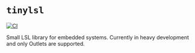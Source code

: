 # `tinylsl`

[![CI](https://github.com/amonbenson/tinylsl/actions/workflows/ci.yml/badge.svg)](https://github.com/amonbenson/tinylsl/actions/workflows/ci.yml)

Small LSL library for embedded systems. Currently in heavy development and only Outlets are supported.
